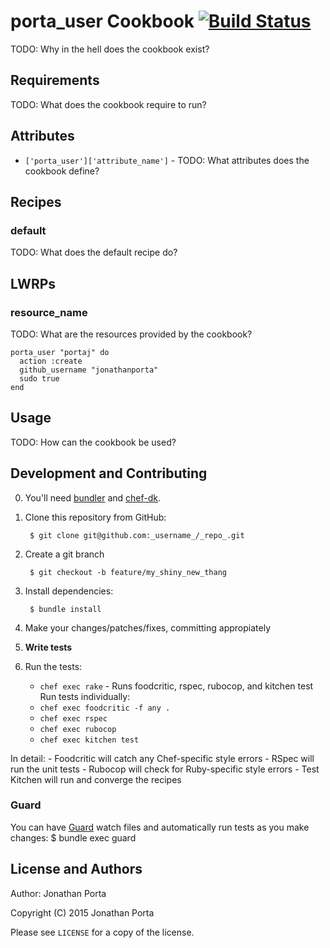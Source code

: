 # porta_user Cookbook [![Build Status](https://travis-ci.org/JonathanPorta/porta-user.svg)](https://travis-ci.org/JonathanPorta/porta-user)
TODO: Why in the hell does the cookbook exist?

## Requirements
TODO: What does the cookbook require to run?

## Attributes
* `['porta_user']['attribute_name']` - TODO: What attributes does
the cookbook define?

## Recipes
### default
TODO: What does the default recipe do?

## LWRPs
### resource_name
TODO: What are the resources provided by the cookbook?

```
porta_user "portaj" do
  action :create
  github_username "jonathanporta"
  sudo true
end
```

## Usage
TODO: How can the cookbook be used?

## Development and Contributing
0. You'll need [bundler](http://github.com/carlhuda/bundler) and [chef-dk](https://github.com/chef/chef-dk).
1. Clone this repository from GitHub:

        $ git clone git@github.com:_username_/_repo_.git

2. Create a git branch

        $ git checkout -b feature/my_shiny_new_thang

3. Install dependencies:

        $ bundle install

4. Make your changes/patches/fixes, committing appropiately
5. **Write tests**
6. Run the tests:
    - `chef exec rake` - Runs foodcritic, rspec, rubocop, and kitchen test
   Run tests individually:
    - `chef exec foodcritic -f any .`
    - `chef exec rspec`
    - `chef exec rubocop`
    - `chef exec kitchen test`

  In detail:
    - Foodcritic will catch any Chef-specific style errors
    - RSpec will run the unit tests
    - Rubocop will check for Ruby-specific style errors
    - Test Kitchen will run and converge the recipes
### Guard
You can have [Guard](https://github.com/guard/guard) watch files and
automatically run tests as you make changes:
        $ bundle exec guard

## License and Authors
Author: Jonathan Porta

Copyright (C) 2015 Jonathan Porta

Please see `LICENSE` for a copy of the license.
